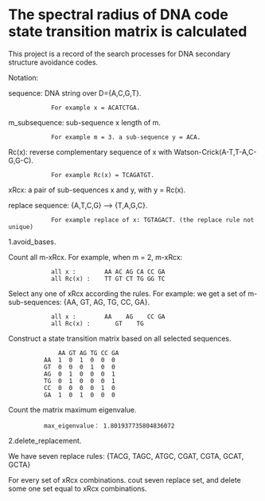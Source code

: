 # The spectral radius of DNA code state transition matrix is calculated
This project is a record of the search processes for DNA secondary structure avoidance codes.

Notation:

sequence: DNA string over D={A,C,G,T}. 

                For example x = ACATCTGA.

m_subsequence: sub-sequence x length of m. 

                For example m = 3. a sub-sequence y = ACA.

Rc(x): reverse complementary sequence of x with Watson-Crick(A-T,T-A,C-G,G-C). 
                
                For example Rc(x) = TCAGATGT.

xRcx: a pair of sub-sequences x and y, with y = Rc(x).

replace sequence: {A,T,C,G} ——> {T,A,G,C}. 
                
                For example replace of x: TGTAGACT. (the replace rule not unique)

1.avoid_bases.

Count all m-xRcx. For example, when m = 2, m-xRcx: 

                all x :        AA AC AG CA CC GA
                all Rc(x) :    TT GT CT TG GG TC
                
Select any one of xRcx according the rules. For example: we get a set of m-sub-sequences: {AA, GT, AG, TG, CC, GA}.

                all x :        AA    AG    CC GA
                all Rc(x) :       GT    TG             
            
Construct a state transition matrix based on all selected sequences.

                  AA GT AG TG CC GA
              AA  1  0  1  0  0  0
              GT  0  0  0  1  0  0
              AG  0  1  0  0  0  1
              TG  0  1  0  0  0  1
              CC  0  0  0  0  1  0
              GA  1  0  1  0  0  0

Count the matrix maximum eigenvalue.

              max_eigenvalue： 1.801937735804836072

2.delete_replacement.

We have seven replace rules: {TACG, TAGC, ATGC, CGAT, CGTA, GCAT, GCTA}

For every set of xRcx combinations. cout seven replace set, and delete some one set equal to xRcx combinations.
